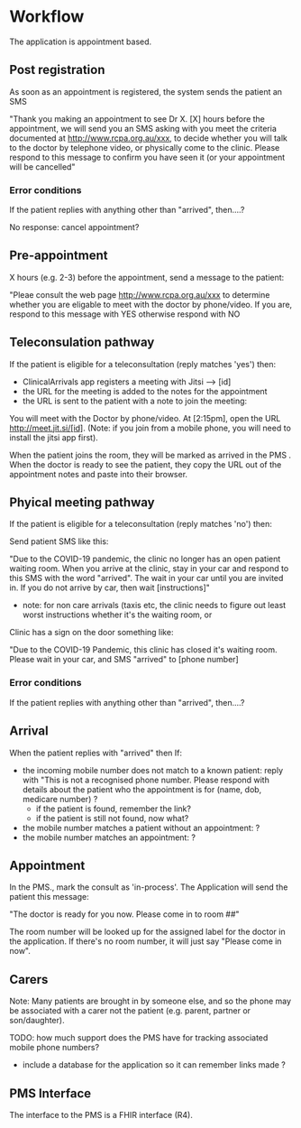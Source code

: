 # Workflow

The application is appointment based. 

## Post registration

As soon as an appointment is registered, the system sends the patient an SMS

"Thank you making an appointment to see Dr X. [X] hours before the appointment, we will 
send you an SMS asking with you meet the criteria documented at http://www.rcpa.org.au/xxx,
to decide whether you will talk to the doctor by telephone video, or physically come to the 
clinic. Please respond to this message to confirm you have seen it (or your appointment
will be cancelled"

### Error conditions

If the patient replies with anything other than "arrived", then....?

No response: cancel appointment? 

## Pre-appointment 

X hours (e.g. 2-3) before the appointment, send a message to the patient:

"Pleae consult the web page  http://www.rcpa.org.au/xxx to determine whether you 
are eligable to meet with the doctor by phone/video. If you are, respond to this
message with YES otherwise respond with NO

## Teleconsulation pathway

If the patient is eligible for a teleconsultation (reply matches 'yes') then:

* ClinicalArrivals app registers a meeting with Jitsi --> [id]
* the URL for the meeting is added to the notes for the appointment
* the URL is sent to the patient with a note to join the meeting:

You will meet with the Doctor by phone/video. At [2:15pm], open the URL 
http://meet.jit.si/[id]. (Note: if you join from a mobile phone, you will
need to install the jitsi app first).

When the patient joins the room, they will be marked as arrived in the PMS .
When the doctor is ready to see the patient, they copy the URL out of the 
appointment notes and paste into their browser. 

## Phyical meeting pathway

If the patient is eligible for a teleconsultation (reply matches 'no') then:

Send patient SMS like this:

"Due to the COVID-19 pandemic, the clinic no longer has an open patient waiting room.
When you arrive at the clinic, stay in your car and respond to this SMS with the word 
"arrived". The wait in your car until you are invited in. If you do not arrive by car,
then wait [instructions]"

 - note: for non care arrivals (taxis etc, the clinic needs to figure out least worst 
   instructions whether it's the waiting room, or 
   
Clinic has a sign on the door something like:

"Due to the COVID-19 Pandemic, this clinic has closed it's waiting room. Please wait
in your car, and SMS "arrived" to [phone number]

### Error conditions

If the patient replies with anything other than "arrived", then....?

## Arrival

When the patient replies with "arrived" then 
If:
* the incoming mobile number does not match to a known patient: reply with "This is not a recognised phone number. Please respond with details about the patient who the appointment is for (name, dob, medicare number) ?
  * if the patient is found, remember the link? 
  * if the patient is still not found, now what?
* the mobile number matches a patient without an appointment: ?
* the mobile number matches an appointment: ?

## Appointment

In the PMS., mark the consult as 'in-process'. The Application will send the patient 
this message: 

"The doctor is ready for you now. Please come in to room ##"

The room number will be looked up for the assigned label for the doctor in the application.
If there's no room number, it will just say "Please come in now". 

## Carers

Note: Many patients are brought in by someone else, and so the phone may be 
associated with a carer not the patient (e.g. parent, partner or son/daughter). 

TODO: how much support does the PMS have for tracking associated mobile phone numbers? 
* include a database for the application so it can remember links made ?

## PMS Interface

The interface to the PMS is a FHIR interface (R4). 

